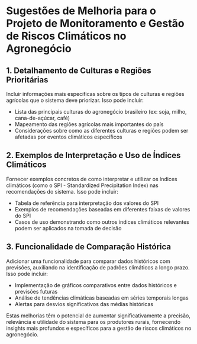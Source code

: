 # Sugestões de Melhoria para o Projeto de Monitoramento e Gestão de Riscos Climáticos no Agronegócio

## 1. Detalhamento de Culturas e Regiões Prioritárias

Incluir informações mais específicas sobre os tipos de culturas e regiões agrícolas que o sistema deve priorizar. Isso pode incluir:

- Lista das principais culturas do agronegócio brasileiro (ex: soja, milho, cana-de-açúcar, café)
- Mapeamento das regiões agrícolas mais importantes do país
- Considerações sobre como as diferentes culturas e regiões podem ser afetadas por eventos climáticos específicos

## 2. Exemplos de Interpretação e Uso de Índices Climáticos

Fornecer exemplos concretos de como interpretar e utilizar os índices climáticos (como o SPI - Standardized Precipitation Index) nas recomendações do sistema. Isso pode incluir:

- Tabela de referência para interpretação dos valores do SPI
- Exemplos de recomendações baseadas em diferentes faixas de valores do SPI
- Casos de uso demonstrando como outros índices climáticos relevantes podem ser aplicados na tomada de decisão

## 3. Funcionalidade de Comparação Histórica

Adicionar uma funcionalidade para comparar dados históricos com previsões, auxiliando na identificação de padrões climáticos a longo prazo. Isso pode incluir:

- Implementação de gráficos comparativos entre dados históricos e previsões futuras
- Análise de tendências climáticas baseadas em séries temporais longas
- Alertas para desvios significativos das médias históricas

Estas melhorias têm o potencial de aumentar significativamente a precisão, relevância e utilidade do sistema para os produtores rurais, fornecendo insights mais profundos e específicos para a gestão de riscos climáticos no agronegócio.
